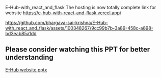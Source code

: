 E-Hub-with_react_and_flask
The hosting is now totally complete link for website https://e-hub-with-react-and-flask.vercel.app/


https://github.com/bhargava-sai-krishna/E-Hub-with_react_and_flask/assets/100348267/9cc99b7b-3a89-458c-a898-bd3eab85a1dd

## Please consider watching this PPT for better understanding

[E-Hub website.pptx](https://github.com/bhargava-sai-krishna/E-Hub-with_react_and_flask/files/13196292/E-Hub.website.pptx)

